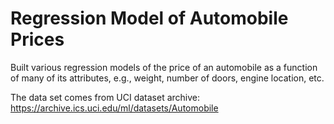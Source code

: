 # Regression Model of Automobile Prices

Built various regression models of the price of an automobile as a function of many of its attributes, e.g., weight, number of doors, engine location, etc.

The data set comes from UCI dataset archive: https://archive.ics.uci.edu/ml/datasets/Automobile
